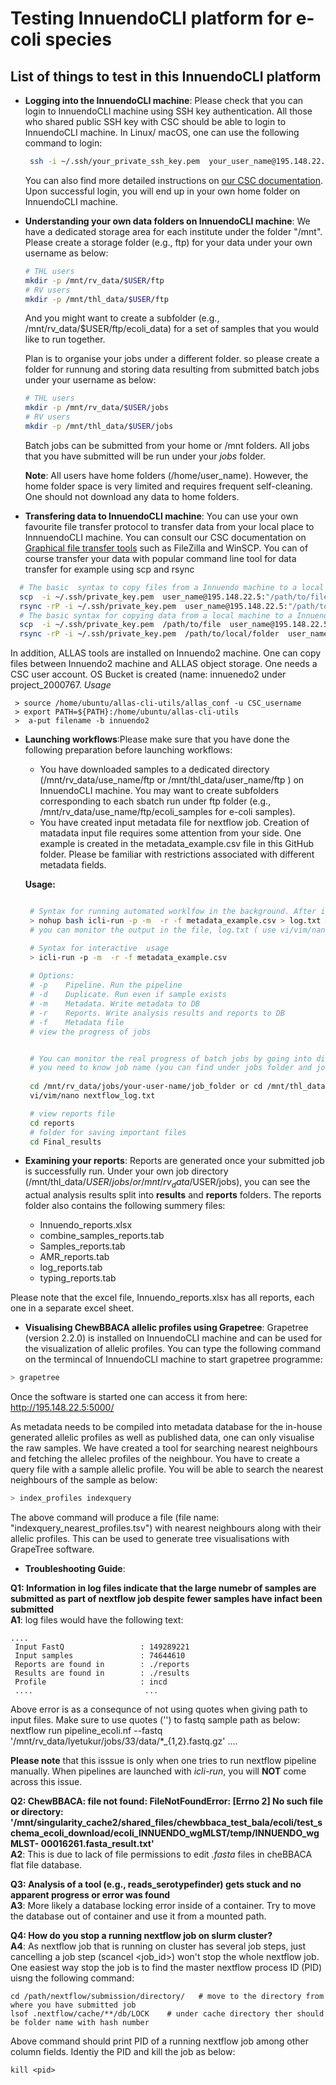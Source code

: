 
# Testing InnuendoCLI platform for e-coli species

## List of things to test in this InnuendoCLI platform 
- **Logging into the InnuendoCLI machine**:
  Please check that you can login to InnuendoCLI machine using SSH key authentication. All those who shared public SSH key with CSC should be able to login to InnuendoCLI machine. In Linux/ macOS, one can use the following command to login:
  ```bash
   ssh -i ~/.ssh/your_private_ssh_key.pem  your_user_name@195.148.22.5
  ```
  You can also find more detailed instructions on [our CSC documentation](https://docs.csc.fi/computing/connecting/). Upon successful login, you will end up in your own home folder on InnuendoCLI machine.
- **Understanding your own data folders on InnuendoCLI machine**:
  We have a dedicated storage area for each institute under the folder "/mnt". Please create a storage folder (e.g., ftp) for your data under your own username as below:

   ```bash
   # THL users
   mkdir -p /mnt/rv_data/$USER/ftp 
   # RV users
   mkdir -p /mnt/thl_data/$USER/ftp
  ```
  And you might want to create a subfolder (e.g., /mnt/rv_data/$USER/ftp/ecoli_data)  for a set of samples that you would like to run together.

  Plan is to organise your jobs under a different folder. so please create a folder for runnung and storing data resulting from submitted batch jobs under your username as below:

   ``` bash
   # THL users
   mkdir -p /mnt/rv_data/$USER/jobs
   # RV users
   mkdir -p /mnt/thl_data/$USER/jobs
    ```
   Batch jobs can be submitted from your home or /mnt folders.  All jobs that you have submitted will be run under your *jobs* folder.

   **Note**: All users have home folders (/home/user_name). However, the home folder space is very limited and requires frequent self-cleaning.  One should not download any data to home folders.
- **Transfering data to InnuendoCLI machine**: You can use your own favourite file transfer protocol to transfer data from your local place to InnnuendoCLI machine.  You can consult our CSC documentation on [Graphical file transfer tools](https://docs.csc.fi/data/moving/graphical_transfer/) such as FileZilla and WinSCP.
  You can of course transfer your data with popular command line tool for data transfer for example using scp and rsync

```bash
  # The basic  syntax to copy files from a Innuendo machine to a local machine
  scp  -i ~/.ssh/private_key.pem  user_name@195.148.22.5:"/path/to/file"  
  rsync -rP -i ~/.ssh/private_key.pem  user_name@195.148.22.5:"/path/to/remote/folder "
  # The basic syntax for copying data from a local machine to a Innuendo machine
  scp  -i ~/.ssh/private_key.pem  /path/to/file  user_name@195.148.22.5:"/path/to/destination/folder"
  rsync -rP -i ~/.ssh/private_key.pem  /path/to/local/folder  user_name@195.148.22.5:"/path/to/destination/folder"
```

In addition, ALLAS tools are installed on Innuendo2 machine. One can copy files  between Innuendo2 machine and ALLAS object storage. One needs a CSC user account.
OS Bucket is created (name: innuenedo2  under project_2000767.
 *Usage*
 ```
  > source /home/ubuntu/allas-cli-utils/allas_conf -u CSC_username
  > export PATH=${PATH}:/home/ubuntu/allas-cli-utils
  >  a-put filename -b innuendo2
  ```
- **Launching workflows**:Please make sure that you have done the following preparation before launching workflows:
    - You have downloaded samples to a dedicated directory (/mnt/rv_data/use_name/ftp or /mnt/thl_data/user_name/ftp ) on InnuendoCLI machine. You may want to create subfolders corresponding to  each sbatch run under ftp folder (e.g., /mnt/rv_data/use_name/ftp/ecoli_samples for e-coli samples).
    - You have created input metadata file for nextflow job. Creation of matadata input file requires some attention from your side. One example is created in the metadata_example.csv file in this GitHub folder. Please be familiar with restrictions associated with different metadata fields. 

   **Usage:**

  ```bash

   # Syntax for running automated worklfow in the background. After issueing the following command, please use  **contrl + c**  to get back to the linux terminal; 
   > nohup bash icli-run -p -m  -r -f metadata_example.csv > log.txt &
   # you can monitor the output in the file, log.txt ( use vi/vim/nano log.txt) to check if the job has successfully started.
  
   # Syntax for interactive  usage 
   > icli-run -p -m  -r -f metadata_example.csv
   
   # Options:
   # -p    Pipeline. Run the pipeline
   # -d    Duplicate. Run even if sample exists
   # -m    Metadata. Write metadata to DB
   # -r    Reports. Write analysis results and reports to DB
   # -f    Metadata file
   # view the progress of jobs


   # You can monitor the real progress of batch jobs by going into directory where job is running
   # you need to know job name (you can find under jobs folder and job name is your metadata file name without .csv extension) 
    
   cd /mnt/rv_data/jobs/your-user-name/job_folder or cd /mnt/thl_data/jobs/your-user-name/job_folder
   vi/vim/nano nextflow_log.txt

   # view reports file 
   cd reports
   # folder for saving important files
   cd Final_results

  ```
 - **Examining your reports**:
    Reports are generated once your submitted job is successfully run. Under your own job directory (/mnt/thl_data/$USER/jobs/ or /mnt/rv_data/$USER/jobs), you can see the actual analysis results split into **results** and **reports** folders. The reports folder also contains the following summery files:
   - Innuendo_reports.xlsx
   - combine_samples_reports.tab
   - Samples_reports.tab
   - AMR_reports.tab
   - log_reports.tab
   - typing_reports.tab

 Please note that the excel file, Innuendo_reports.xlsx has all reports, each one in a separate excel sheet.

 - **Visualising ChewBBACA allelic profiles using Grapetree**:
  Grapetree (version 2.2.0) is installed on InnuendoCLI machine and can be used for the visualization of allelic profiles.  You can type the following command on the termincal of InnuendoCLI machine to start grapetree programme: 

  ```bash
  > grapetree
  ```
 Once the software is started one can access it from here: http://195.148.22.5:5000/

 As metadata needs to be compiled into metadata database for the in-house generated allelic profiles as well as published data, one can only visualise the raw samples. We have created a tool for searching nearest neighbours and fetching the allelec profiles of the neighbour. You have to create a query file with a sample allelic  profile. You will be able to search the nearest neighbours of the sample as below:

```bash
> index_profiles indexquery
```
The above command will produce a file (file name: "indexquery_nearest_profiles.tsv") with nearest neighbours along with their allelic profiles. This can be used to generate tree visualisations with GrapeTree software.

- **Troubleshooting Guide**: <br>

 **Q1: Information in log files indicate that the large numebr of samples are submitted as part of  nextflow job despite fewer samples have infact been submitted**
 <br>**A1**:  log files would have the following text: <br> 
 ```
 ....
  Input FastQ                 : 149289221 
  Input samples               : 74644610 
  Reports are found in        : ./reports 
  Results are found in        : ./results 
  Profile                     : incd 
  ....                         ...
 ```
 Above error is as a consequnce of not using quotes when giving path to input files. Make sure to use quotes ('') to fastq sample path as below:
  nextflow run pipeline_ecoli.nf --fastq '/mnt/rv_data/lyetukur/jobs/33/data/*_{1,2}.fastq.gz' ....

 **Please note** that this isssue is only when one tries to run nextflow pipeline manually. When pipelines are launched with *icli-run*, you will **NOT** come across this issue.


 **Q2: ChewBBACA: file not found: FileNotFoundError: [Errno 2] No such file or directory: '/mnt/singularity_cache2/shared_files/chewbbaca_test_bala/ecoli/test_schema_ecoli_download/ecoli_INNUENDO_wgMLST/temp/INNUENDO_wgMLST-  00016261.fasta_result.txt'**
 <br> 
 **A2**: This is due to lack of file permissions to edit *.fasta* files in cheBBACA flat file database.

 **Q3: Analysis of a tool (e.g., reads_serotypefinder) gets stuck and no apparent progress or error was found**
<br> 
  **A3**:  More likely a database locking error inside of a container. Try to move the database out of container and use it from a mounted path.

 **Q4: How do you stop a running nextflow job on slurm cluster?**
<br> **A4**: As nextflow job that is running on cluster has several job steps, just cancelling a job step (scancel <job_id>) won't stop the whole nextflow job. One easiest way stop the job is to find the master nextflow process ID (PID) uisng  the following command:

 ```
 cd /path/nextflow/submission/directory/   # move to the directory from where you have submitted job
 lsof .nextflow/cache/**/db/LOCK    # under cache directory ther should be folder name with hash number
 ```
 Above command should print  PID  of a running nextflow job among other column fields. Identiy the PID and kill the job as below:
 ```
 kill <pid>
 ```

